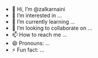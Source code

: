 - 👋 Hi, I’m @zalkarnaini
- 👀 I’m interested in ...
- 🌱 I’m currently learning ...
- 💞️ I’m looking to collaborate on ...
- 📫 How to reach me ...
- 😄 Pronouns: ...
- ⚡ Fun fact: ...

<!---
zalkarnaini/zalkarnaini is a ✨ special ✨ repository because its `README.md` (this file) appears on your GitHub profile.
You can click the Preview link to take a look at your changes.
--->
